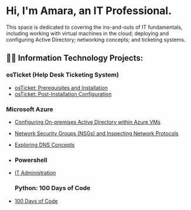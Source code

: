 <h1>Hi, I'm Amara, an IT Professional.</h1>
<p>This space is dedicated to covering the ins-and-outs of IT fundamentals, including working with virtual machines in the cloud;
deploying and configuring Active Directory; networking concepts; and ticketing systems.</p>

<h2>👨‍💻 Information Technology Projects:</h2>

 <h3>osTicket (Help Desk Ticketing System)</h3>
 
  - [osTicket: Prerequisites and Installation](https://github.com/amaraphi/osticket-prereq)
  - [osTicket: Post-Installation Configuration](https://github.com/amaraphi/post-install-config)
  
 <h3>Microsoft Azure</h3>

  - [Configuring On-premises Active Directory within Azure VMs](https://github.com/amaraphi/configure-ad)
  - [Network Security Groups (NSGs) and Inspecting Network Protocols](https://github.com/amaraphi/azure-network-protocols)
  - [Exploring DNS Concepts](https://github.com/amaraphi/dns-ad)

  - <h3>Powershell</h3>

  - [IT Administration](https://github.com/amaraphi/powershell-it-admin)

    <h3>Python: 100 Days of Code</h3>

  - [100 Days of Code](https://github.com/amaraphi/100-days-of-code)
 
